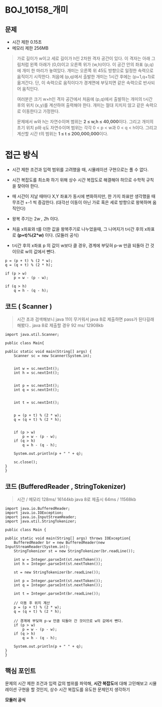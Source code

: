 # BOJ_10158_개미
## 문제

- 시간 제한  0.15초
- 메모리 제한 256MB
> 가로 길이가 w이고 세로 길이가 h인 2차원 격자 공간이 있다. 이 격자는 아래 그림처럼 왼쪽 아래가 (0,0)이고 오른쪽 위가 (w,h)이다. 이 공간 안의 좌표 (p,q)에 개미 한 마리가 놓여있다. 개미는 오른쪽 위 45도 방향으로 일정한 속력으로 움직이기 시작한다. 처음에 (p,q)에서 출발한 개미는 1시간 후에는 (p+1,q+1)로 옮겨간다. 단, 이 속력으로 움직이다가 경계면에 부딪치면 같은 속력으로 반사되어 움직인다.
> 
> 여러분은 크기 w×h인 격자 공간에서 처음에 (p,q)에서 출발하는 개미의 t시간 후의 위치 (x,y)를 계산하여 출력해야 한다. 개미는 절대 지치지 않고 같은 속력으로 이동한다고 가정한다.
>
> 문제에서 w와 h는 자연수이며 범위는 **2 ≤ w,h ≤ 40,000**이다. 그리고 개미의 초기 위치 p와 q도 자연수이며 범위는 각각 0 < p < w과 0 < q < h이다. 그리고 계산할 시간 t의 범위는 **1 ≤ t ≤ 200,000,000**이다.


# 접근 방식

- 시간 제한 조건과 입력 범위를 고려했을 때, 시뮬레이션 구현으로는 풀 수 없다.
- 시간 복잡도를 최소화 하기 위해 상수 시간 복잡도로 해결해야 하므로 수학적 규칙을 찾아야 한다.

- 매 시간이 지날 때마다 X,Y 좌표가 동시에 변화하지만, 한 가지 좌표만 생각했을 때 무조건 +-1 씩 증감한다.
(대각선 이동이 아닌 가로 혹은 세로 방향으로 왕복하며 움직인다)
- 왕복 주기는 2*w , 2*h 이다.
- 처음 x좌표와 t를 더한 값을 왕복주기로 나누었을때, 그 나머지가 t시간 후의 x좌표로 **(p+t)%(2*w)** 이다.
   (모듈러 공식)
- t시간 후의 x좌표  p 의 값이  w보다 클 경우, 경계에 부딪혀 p-w 만큼 되돌아 간 것이므로 w의 값에서 뺀다.

```
p = (p + t) % (2 * w);
q = (q + t) % (2 * h);

if (p > w)
	p = w - (p - w);

if (q > h)
	q = h - (q - h);
```

## 코드 ( Scanner )
>   시간 초과
>   검색해보니 java 11이 무거워서 java 8로 제출하면 pass가 된다길래 해봤다..
>   java 8로 제출할 경우
>   92 ms/ 12908kb

```
import java.util.Scanner;

public class Main{

public static void main(String[] args) {
    Scanner sc = new Scanner(System.in);

    
    int w = sc.nextInt();
    int h = sc.nextInt();

   
    int p = sc.nextInt();
    int q = sc.nextInt();

    
    int t = sc.nextInt();

    
    p = (p + t) % (2 * w);
    q = (q + t) % (2 * h);

   
    if (p > w)
        p = w - (p - w);
    if (q > h)
        q = h - (q - h);
  
    System.out.println(p + " " + q);

    sc.close();
}
}
```
## 코드 (BufferedReader , StringTokenizer)
>   시간   /  메모리
>128ms/ 16144kb
> java 8로 제출시
> 64ms / 11568kb

```
import java.io.BufferedReader;
import java.io.IOException;
import java.io.InputStreamReader;
import java.util.StringTokenizer;

public class Main {

public static void main(String[] args) throws IOException{
    BufferedReader br = new BufferedReader(new InputStreamReader(System.in));
    StringTokenizer st = new StringTokenizer(br.readLine());

    int w = Integer.parseInt(st.nextToken());
    int h = Integer.parseInt(st.nextToken());

    st = new StringTokenizer(br.readLine());

    int p = Integer.parseInt(st.nextToken());
    int q = Integer.parseInt(st.nextToken());

    int t = Integer.parseInt(br.readLine());
    
    // 이동 후 위치 계산
    p = (p + t) % (2 * w);
    q = (q + t) % (2 * h);
    
    // 경계에 부딪혀 p-w 만큼 되돌아 간 것이므로 w의 값에서 뺀다. 
    if (p > w)
        p = w - (p - w);
    if (q > h)
        q = h - (q - h);

    System.out.println(p + " " + q);
}
}
```

## 핵심 포인트

문제의 시간 제한 조건과 입력 값의 범위를 파악해, **시간 복잡도**에 대해 고민해보고 시뮬레이션 구현을 할 것인지, 상수 시간 복잡도를 유도한 문제인지 생각하기

**모듈러 공식**

